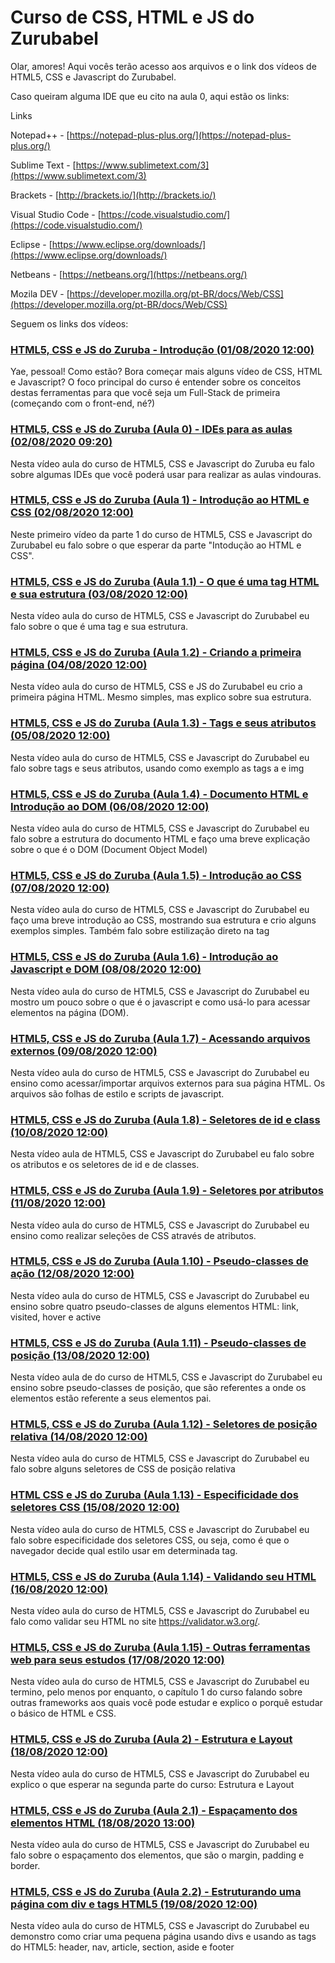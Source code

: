 # Curso de CSS, HTML e JS do Zurubabel

Olar, amores! Aqui vocês terão acesso aos arquivos e o link dos vídeos de HTML5, CSS e Javascript do Zurubabel.

Caso queiram alguma IDE que eu cito na aula 0, aqui estão os links:

Links

Notepad++ - [https://notepad-plus-plus.org/](https://notepad-plus-plus.org/)

Sublime Text - [https://www.sublimetext.com/3](https://www.sublimetext.com/3)

Brackets - [http://brackets.io/](http://brackets.io/)

Visual Studio Code - [https://code.visualstudio.com/](https://code.visualstudio.com/)

Eclipse - [https://www.eclipse.org/downloads/](https://www.eclipse.org/downloads/)

Netbeans - [https://netbeans.org/](https://netbeans.org/)

Mozila DEV - [https://developer.mozilla.org/pt-BR/docs/Web/CSS](https://developer.mozilla.org/pt-BR/docs/Web/CSS)

Seguem os links dos vídeos:

### [HTML5, CSS e JS do Zuruba - Introdução (01/08/2020 12:00)](https://youtu.be/B13UL2WxIvo)

Yae, pessoal! Como estão? Bora começar mais alguns vídeo de CSS, HTML e Javascript? O foco principal do curso é entender sobre os conceitos destas ferramentas para que você seja um Full-Stack de primeira (começando com o front-end, né?)

### [HTML5, CSS e JS do Zuruba (Aula 0) - IDEs para as aulas (02/08/2020 09:20)](https://youtu.be/ev-INl7EAko)

Nesta vídeo aula do curso de HTML5, CSS e Javascript do Zuruba eu falo sobre algumas IDEs que você poderá usar para realizar as aulas vindouras.

### [HTML5, CSS e JS do Zuruba (Aula 1) - Introdução ao HTML e CSS (02/08/2020 12:00)](https://youtu.be/g-dOBh4PgV0)

Neste primeiro vídeo da parte 1 do curso de HTML5, CSS e Javascript do Zurubabel eu falo sobre o que esperar da parte "Intodução ao HTML e CSS".

### [HTML5, CSS e JS do Zuruba (Aula 1.1) - O que é uma tag HTML e sua estrutura (03/08/2020 12:00)](https://youtu.be/hY9deSxftdQ)

Nesta vídeo aula do curso de HTML5, CSS e Javascript do Zurubabel eu falo sobre o que é uma tag e sua estrutura.

### [HTML5, CSS e JS do Zuruba (Aula 1.2) - Criando a primeira página (04/08/2020 12:00)](https://youtu.be/rIHU9a2trE0)

Nesta vídeo aula do curso de HTML5, CSS e JS do Zurubabel eu crio a primeira página HTML. Mesmo simples, mas explico sobre sua estrutura.

### [HTML5, CSS e JS do Zuruba (Aula 1.3) - Tags e seus atributos (05/08/2020 12:00)](https://youtu.be/4Rpy-Pd122M)

Nesta vídeo aula do curso de HTML5, CSS e Javascript do Zurubabel eu falo sobre tags e seus atributos, usando como exemplo as tags a e img

### [HTML5, CSS e JS do Zuruba (Aula 1.4) - Documento HTML e Introdução ao DOM (06/08/2020 12:00)](https://youtu.be/fEXtJvbzCMI)

Nesta vídeo aula do curso de HTML5, CSS e Javascript do Zurubabel eu falo sobre a estrutura do documento HTML e faço uma breve explicação sobre o que é o DOM (Document Object Model)

### [HTML5, CSS e JS do Zuruba (Aula 1.5) - Introdução ao CSS (07/08/2020 12:00)](https://youtu.be/UZVE_zU38fY)

Nesta vídeo aula do curso de HTML5, CSS e Javascript do Zurubabel eu faço uma breve introdução ao CSS, mostrando sua estrutura e crio alguns exemplos simples. Também falo sobre estilização direto na tag

### [HTML5, CSS e JS do Zuruba (Aula 1.6) - Introdução ao Javascript e DOM (08/08/2020 12:00)](https://youtu.be/3chkgpNtRBY)

Nesta vídeo aula do curso de HTML5, CSS e Javascript do Zurubabel eu mostro um pouco sobre o que é o javascript e como usá-lo para acessar elementos na página (DOM).

### [HTML5, CSS e JS do Zuruba (Aula 1.7) - Acessando arquivos externos (09/08/2020 12:00)](https://youtu.be/Va_bV1cXFYw)

Nesta vídeo aula do curso de HTML5, CSS e Javascript do Zurubabel eu ensino como acessar/importar arquivos externos para sua página HTML. Os arquivos são folhas de estilo e scripts de javascript.

### [HTML5, CSS e JS do Zuruba (Aula 1.8) - Seletores de id e class (10/08/2020 12:00)](https://youtu.be/QWL5xxQg97A)

Nesta vídeo aula de HTML5, CSS e Javascript do Zurubabel eu falo sobre os atributos e os seletores de id e de classes.

### [HTML5, CSS e JS do Zuruba (Aula 1.9) - Seletores por atributos (11/08/2020 12:00)](https://youtu.be/GW_I6QAaSLc)

Nesta vídeo aula do curso de HTML5, CSS e Javascript do Zurubabel eu ensino como realizar seleções de CSS através de atributos.

### [HTML5, CSS e JS do Zuruba (Aula 1.10) - Pseudo-classes de ação (12/08/2020 12:00)](https://youtu.be/VileOncr1tM)

Nesta vídeo aula do curso de HTML5, CSS e Javascript do Zurubabel eu ensino sobre quatro pseudo-classes de alguns elementos HTML: link, visited, hover e active 

### [HTML5, CSS e JS do Zuruba (Aula 1.11) - Pseudo-classes de posição (13/08/2020 12:00)](https://youtu.be/uV4oEJzWXaI)

Nesta vídeo aula de do curso de HTML5, CSS e Javascript do Zurubabel eu ensino sobre pseudo-classes de posição, que são referentes a onde os elementos estão referente a seus elementos pai.

### [HTML5, CSS e JS do Zuruba (Aula 1.12) - Seletores de posição relativa (14/08/2020 12:00)](https://youtu.be/4D2E4h3zVUE)

Nesta vídeo aula do curso de HTML5, CSS e Javascript do Zurubabel eu falo sobre alguns seletores de CSS de posição relativa

### [HTML CSS e JS do Zuruba (Aula 1.13) - Especificidade dos seletores CSS (15/08/2020 12:00)](https://youtu.be/m9lFkw6jr78)

Nesta vídeo aula do curso de HTML5, CSS e Javascript do Zurubabel eu falo sobre especificidade dos seletores CSS, ou seja, como é que o navegador decide qual estilo usar em determinada tag.

### [HTML5, CSS e JS do Zuruba (Aula 1.14) - Validando seu HTML (16/08/2020 12:00)](https://youtu.be/ZEgdZyWKb-Y)

Nesta vídeo aula do curso de HTML5, CSS e Javascript do Zurubabel eu falo como validar seu HTML no site https://validator.w3.org/.

### [HTML5, CSS e JS do Zuruba (Aula 1.15) - Outras ferramentas web para seus estudos (17/08/2020 12:00)](https://youtu.be/EtXQPL7AIJY)

Nesta vídeo aula do curso de HTML5, CSS e Javascript do Zurubabel eu termino, pelo menos por enquanto, o capítulo 1 do curso falando sobre outras frameworks aos quais você pode estudar e explico o porquê estudar o básico de HTML e CSS.

### [HTML5, CSS e JS do Zuruba (Aula 2) - Estrutura e Layout (18/08/2020 12:00)](https://youtu.be/yuG9h_RE1k8)

Nesta vídeo aula do curso de HTML5, CSS e Javascript do Zurubabel eu explico o que esperar na segunda parte do curso: Estrutura e Layout

### [HTML5, CSS e JS do Zuruba (Aula 2.1) - Espaçamento dos elementos HTML (18/08/2020 13:00)](https://youtu.be/mGR5MdYBZFE)

Nesta vídeo aula do curso de HTML5, CSS e Javascript do Zurubabel eu falo sobre o espaçamento dos elementos, que são o margin, padding e border.

### [HTML5, CSS e JS do Zuruba (Aula 2.2) - Estruturando uma página com div e tags HTML5 (19/08/2020 12:00)](https://youtu.be/ihi6MG8hKIM)

Nesta vídeo aula do curso de HTML5, CSS e Javascript do Zurubabel eu demonstro como criar uma pequena página usando divs e usando as tags do HTML5: header, nav, article, section, aside e footer